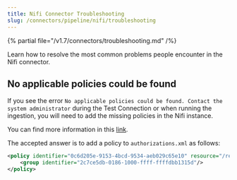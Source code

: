 ```yaml
---
title: Nifi Connector Troubleshooting
slug: /connectors/pipeline/nifi/troubleshooting
---
```


{% partial file="/v1.7/connectors/troubleshooting.md" /%}

Learn how to resolve the most common problems people encounter in the Nifi connector.

## No applicable policies could be found

If you see the error `No applicable policies could be found. Contact the system administrator` during the Test
Connection or when running the ingestion, you will need to add the missing policies in the Nifi instance.

You can find more information in this [link](https://community.cloudera.com/t5/Support-Questions/API-call-to-nifi-api-resources-results-in-quot-No-applicable/td-p/363534).

The accepted answer is to add a policy to `authorizations.xml` as follows:

```xml
<policy identifier="0c6d205e-9153-4bcd-9534-aeb029c65e10" resource="/resources" action="R">
    <group identifier="2c7ce5db-0186-1000-ffff-ffffdbb1315d"/>
</policy>
```
